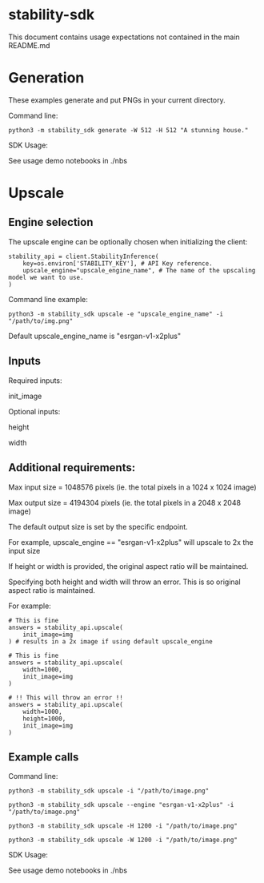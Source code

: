 # stability-sdk

This document contains usage expectations not contained in the main README.md

# Generation

These examples generate and put PNGs in your current directory.

Command line:

`python3 -m stability_sdk generate -W 512 -H 512 "A stunning house."`

SDK Usage:

See usage demo notebooks in ./nbs

# Upscale 

## Engine selection
The upscale engine can be optionally chosen when initializing the client:

```
stability_api = client.StabilityInference(
    key=os.environ['STABILITY_KEY'], # API Key reference.
    upscale_engine="upscale_engine_name", # The name of the upscaling model we want to use.
)
```

Command line example:

`python3 -m stability_sdk upscale -e "upscale_engine_name" -i "/path/to/img.png"`

Default upscale_engine_name is "esrgan-v1-x2plus"

## Inputs
Required inputs:

init_image


Optional inputs:

height

width

## Additional requirements:
Max input size = 1048576 pixels (ie. the total pixels in a 1024 x 1024 image)

Max output size = 4194304 pixels (ie. the total pixels in a 2048 x 2048 image)

The default output size is set by the specific endpoint.

For example, upscale_engine == "esrgan-v1-x2plus" will upscale to 2x the input size


If height or width is provided, the original aspect ratio will be maintained.

Specifying both height and width will throw an error. This is so original aspect ratio is maintained.

For example:
```
# This is fine
answers = stability_api.upscale(
    init_image=img
) # results in a 2x image if using default upscale_engine

# This is fine
answers = stability_api.upscale(
    width=1000,
    init_image=img
)

# !! This will throw an error !!
answers = stability_api.upscale(
    width=1000,
    height=1000,
    init_image=img
)
```

## Example calls

Command line:

`python3 -m stability_sdk upscale -i "/path/to/image.png"`

`python3 -m stability_sdk upscale --engine "esrgan-v1-x2plus" -i "/path/to/image.png"`

`python3 -m stability_sdk upscale -H 1200 -i "/path/to/image.png"`

`python3 -m stability_sdk upscale -W 1200 -i "/path/to/image.png"`

SDK Usage:

See usage demo notebooks in ./nbs

